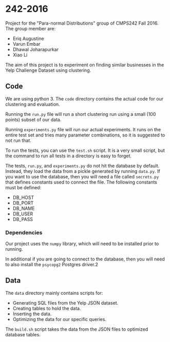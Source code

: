 # 242-2016
Project for the "Para-normal Distributions" group of CMPS242 Fall 2016.
The group member are:
   - Eriq Augustine
   - Varun Embar
   - Dhawal Joharapurkar
   - Xiao Li

The aim of this project is to experiment on finding similar businesses in the Yelp Challenge Dataset using clustering.

## Code
We are using python 3.
The `code` directory contains the actual code for our clustering and evaluation.

Running the `run.py` file will run a short clustering run using a small (100 points) subset of our data.

Running `experiments.py` file will run our actual experiments.
It runs on the entire test set and tries many parameter combinations, so it is suggested to not run that.

To run the tests, you can use the `test.sh` script.
It is a very small script, but the command to run all tests in a directory is easy to forget.

The tests, `run.py`, and `experiments.py` do not hit the database by default.
Instead, they load the data from a pickle generated by running `data.py`.
If you want to use the database, then you will need a file called `secrets.py` that defines constants used to connect the file.
The following constants must be defined:
   - DB_HOST
   - DB_PORT
   - DB_NAME
   - DB_USER
   - DB_PASS

### Dependencies
Our project uses the `numpy` library, which will need to be installed prior to running.

In additional if you are going to connect to the database, then you will need to also install the `psycopg2` Postgres driver.2

## Data
The `data` directory mainly contains scripts for:
 - Generating SQL files from the Yelp JSON dataset.
 - Creating tables to hold the data.
 - Inserting the data.
 - Optimizing the data for our specific queries.

The `build.sh` script takes the data from the JSON files to optimized database tables.
